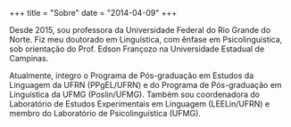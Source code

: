 +++
title = "Sobre"
date = "2014-04-09"
+++


Desde 2015, sou professora da Universidade Federal do Rio Grande do Norte. Fiz meu doutorado em Linguística, com ênfase em Psicolinguística, sob orientação do Prof. Edson Françozo na Universidade Estadual de Campinas.

Atualmente, integro o Programa de Pós-graduação em Estudos da Linguagem da UFRN (PPgEL/UFRN) e do Programa de Pós-graduação em Linguística da UFMG (Poslin/UFMG). Também sou coordenadora do Laboratório de Estudos Experimentais em Linguagem (LEELin/UFRN) e membro do Laboratório de Psicolinguística (UFMG).



